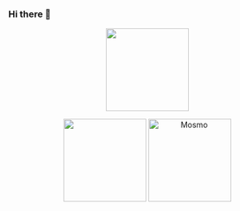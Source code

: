 ### Hi there 👋

<p align="center">
<img height="150px" src="https://lanyard-profile-readme.vercel.app/api/307207094828924938" />
</p>
<p align="center">
   <img height="150px" src="https://github-readme-stats.vercel.app/api?username=mosmo1212312121&show_icons=true&count_private=true&theme=dracula" />&nbsp;<img height="150px" src="https://github-readme-stats.vercel.app/api/top-langs/?username=mosmo1212312121&layout=compact&count_private=true&theme=dracula" alt="Mosmo" />
</p>
<!--
**mos-wannit/mos-wannit** is a ✨ _special_ ✨ repository because its `README.md` (this file) appears on your GitHub profile.

Here are some ideas to get you started:

- 🔭 I’m currently working on ...
- 🌱 I’m currently learning ...
- 👯 I’m looking to collaborate on ...
- 🤔 I’m looking for help with ...
- 💬 Ask me about ...
- 📫 How to reach me: ...
- 😄 Pronouns: ...
- ⚡ Fun fact: ...
-->
